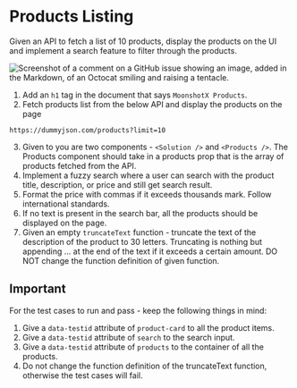 # Products Listing

Given an API to fetch a list of 10 products, display the products on the UI and implement a search feature to filter through the products.

![Screenshot of a comment on a GitHub issue showing an image, added in the Markdown, of an Octocat smiling and raising a tentacle.](https://res.cloudinary.com/algochurn/image/upload/v1677325554/assets/ezgif.com-optimize_l0kwvh.gif)

1. Add an `h1` tag in the document that says `MoonshotX Products`.
2. Fetch products list from the below API and display the products on the page 

```
https://dummyjson.com/products?limit=10
```

3. Given to you are two components - `<Solution />` and `<Products />`. The Products component should take in a products prop that is the array of products fetched from the API.
4. Implement a fuzzy search where a user can search with the product title, description, or price and still get search result.
5. Format the price with commas if it exceeds thousands mark. Follow international standards.
6. If no text is present in the search bar, all the products should be displayed on the page.
7. Given an empty `truncateText` function - truncate the text of the description of the product to 30 letters. Truncating is nothing but appending ... at the end of the text if it exceeds a certain amount. DO NOT change the function definition of given function.


## Important
For the test cases to run and pass - keep the following things in mind:
1. Give a `data-testid` attribute of `product-card` to all the product items.
2. Give a `data-testid` attribute of `search` to the search input.
3. Give a `data-testid` attribute of `products` to the container of all the products.
4. Do not change the function definition of the truncateText function, otherwise the test cases will fail.
